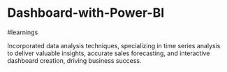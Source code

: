 # Dashboard-with-Power-BI

#learnings

Incorporated data analysis techniques, specializing in time series analysis to deliver valuable insights, accurate sales forecasting, and interactive dashboard creation, driving business success. 
